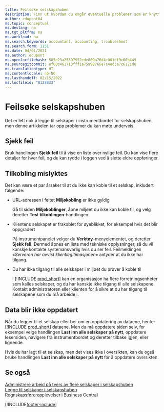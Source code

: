 ```yaml
---
title: Feilsøke selskapshuben
description: Finn ut hvordan du omgår eventuelle problemer som er knyttet til selskapetssenteret for Dynamics 365 Business Central for å styre arbeid på tvers av flere selskaper.
author: edupont04
ms.topic: conceptual
ms.devlang: na
ms.tgt_pltfrm: na
ms.workload: na
ms.search.keywords: accountant, accounting, troubleshoot
ms.search.form: 1151
ms.date: 04/01/2021
ms.author: edupont
ms.openlocfilehash: 585e23a25397952ede809a76d4e001df9c60b449
ms.sourcegitcommit: ef80c461713fff1a75998766e7a4ed3a7c6121d0
ms.translationtype: HT
ms.contentlocale: nb-NO
ms.lasthandoff: 02/15/2022
ms.locfileid: "8128833"
---
```

# <a name="troubleshooting-your-company-hub"></a>Feilsøke selskapshuben

Det er lett nok å legge til selskaper i instrumentbordet for selskapshuben, men denne artikkelen tar opp problemer du kan møte underveis.  

## <a name="check-errors"></a>Sjekk feil

Bruk handlingen **Sjekk feil** til å vise en liste over nylige feil. Du kan vise flere detaljer for hver feil, og du kan rydde i loggen ved å slette eldre oppføringer.  

## <a name="connection-failed"></a>Tilkobling mislyktes

Det kan være et par årsaker til at du ikke kan koble til et selskap, inkludert følgende:

- URL-adressen i feltet **Miljøkobling** er ikke gyldig  

  Gå til siden **Miljøkoblinger**, åpne miljøet du ikke kan koble til, og velg deretter **Test tilkoblingen**-handlingen.  
- Klientens selskapet er frakoblet for øyeblikket, for eksempel hvis det blir oppgradert

  På instrumentpanelet velger du **Verktøy**-menyelementet, og deretter **Sjekk feil**. Dermed åpnes en liste med tekniske opplysninger, så du vil kanskje kontakte systemansvarlig hvis du ser feil. Feilmeldingen «*Serveren har avvist klientlegitimasjonen*» antyder at du ikke har tilgang.  
- Du har ikke tilgang til alle selskaper i miljøet du prøver å koble til

  I [!INCLUDE [prod_short](includes/prod_short.md)] kan en organisasjon ha flere forretningsenheter som kalles selskaper, og du har kanskje ikke tilgang til alle selskapene. Kontakt administratoren eller klienten for å sikre at du har tilgang til selskapene som du må arbeide i.  

## <a name="data-does-not-refresh"></a>Data blir ikke oppdatert

Når du legger til et selskap eller ber om en oppdatering av dataene, henter [!INCLUDE [prod_short](includes/prod_short.md)] dataene. Men du må oppdatere siden selv, for eksempel velge handlingen **Last inn alle selskaper på nytt**, oppdatere lesersiden, navigere fra instrumentbordet og deretter tilbake igjen, eller lignende.  

Hvis du har lagt til et selskap, men det vises ikke i oversikten, kan du også bruke handlingen **Last inn alle selskaper på nytt** for å oppdatere oversikten.

## <a name="see-also"></a>Se også

[Administrere arbeid på tvers av flere selskaper i selskapshuben](company-hub.md)  
[Legge til selskaper i selskapshuben](company-hub-add-company.md)  
[Regnskapsføreropplevelser i Business Central](finance-accounting.md)  


[!INCLUDE[footer-include](includes/footer-banner.md)]